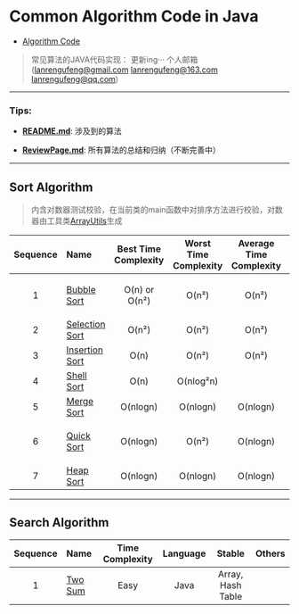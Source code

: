 # Common Algorithm Code in Java

* [Algorithm Code](https://github.com/lanrengufeng/AlgorithmCode)

> 常见算法的JAVA代码实现：  更新ing···
个人邮箱(lanrengufeng@gmail.com  lanrengufeng@163.com  lanrengufeng@qq.com)

***********************
 
### Tips:
- **[README.md](https://github.com/lanrengufeng/AlgorithmCode/blob/master/README.md)**: 涉及到的算法

- **[ReviewPage.md](https://github.com/lanrengufeng/AlgorithmCode/blob/master/ReviewPage.md)**: 所有算法的总结和归纳（不断完善中）


**************************************************

## Sort Algorithm
> 内含对数器测试校验，在当前类的main函数中对排序方法进行校验，对数器由工具类[ArrayUtils](https://github.com/lanrengufeng/AlgorithmCode/blob/master/src/utils/ArrayUtils.java)生成

| Sequence | Name     | Best Time Complexity | Worst Time Complexity | Average Time Complexity |Stable | Others |
|:--------:|:---------|:--------------------:|:---------------------:|:-----------------------:|:-----:|:------:|
|1|[Bubble Sort](https://github.com/lanrengufeng/AlgorithmCode/blob/master/src/sort/BubbleSort.java)| O(n) or O(n²)| O(n²) | O(n²)| Y | 常规版和优化版 |
|2|[Selection Sort](https://github.com/lanrengufeng/AlgorithmCode/blob/master/src/sort/SelectionSort.java)| O(n²)| O(n²) | O(n²)| N | |
|3|[Insertion Sort](https://github.com/lanrengufeng/AlgorithmCode/blob/master/src/sort/InsertionSort.java)| O(n)| O(n²) | O(n²)| Y | |
|4|[Shell Sort](https://github.com/lanrengufeng/AlgorithmCode/blob/master/src/sort/ShellSort.java)| O(n) | O(nlog²n) |  | N | |
|5|[Merge Sort](https://github.com/lanrengufeng/AlgorithmCode/blob/master/src/sort/MergeSort.java)| O(nlogn) | O(nlogn) | O(nlogn) | Y | |
|6|[Quick Sort](https://github.com/lanrengufeng/AlgorithmCode/blob/master/src/sort/QuickSort.java)| O(nlogn) | O(n²) | O(nlogn) | N | 经过优化的随机快排 |
|7|[Heap Sort](https://github.com/lanrengufeng/AlgorithmCode/blob/master/src/sort/HeapSort.java)| O(nlogn) | O(nlogn) | O(nlogn) | N | |


**************************************************

## Search Algorithm

| Sequence | Name       | Time Complexity  | Language  | Stable | Others |
|:-------:|:--------------|:------:|:---------:|:----:|:-------------:|
|1|[Two Sum](https://github.com/lanrengufeng/LeetCodeEx/blob/master/src/leetcode/TwoSum.java)|Easy|Java| Array, Hash Table ||